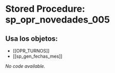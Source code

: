 # Stored Procedure: sp_opr_novedades_005

## Usa los objetos:
- [[OPR_TURNOS]]
- [[sp_gen_fechas_mes]]

*No code available.*
